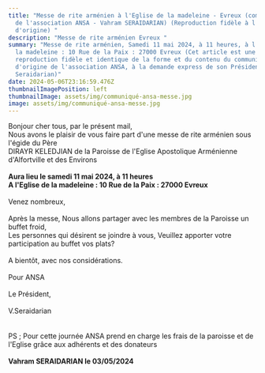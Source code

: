 ```yaml
---
title: "Messe de rite arménien à l'Eglise de la madeleine - Evreux (communiqué
  de l'association ANSA - Vahram SERAIDARIAN) (Reproduction fidèle à l'acte
  d'origine) "
description: "Messe de rite arménien Evreux "
summary: "Messe de rite arménien, Samedi 11 mai 2024, à 11 heures, à l'Eglise de
  la madeleine : 10 Rue de la Paix : 27000 Evreux (Cet article est une
  reproduction fidèle et identique de la forme et du contenu du communiqué
  d'origine de l'association ANSA, à la demande express de son Président Vahram
  Seraidarian)"
date: 2024-05-06T23:16:59.476Z
thumbnailImagePosition: left
thumbnailImage: assets/img/communiqué-ansa-messe.jpg
image: assets/img/communiqué-ansa-messe.jpg
---
```

Bonjour cher tous, par le présent mail, \
Nous avons le plaisir de vous faire part d'une messe de rite arménien sous l'égide du Père \
DIRAYR KELEDJIAN de la Paroisse de l'Eglise Apostolique Arménienne d'Alfortville  et des Environs\
\
**Aura lieu le samedi 11 mai 2024, à 11 heures**\
**A l'Eglise de la madeleine : 10 Rue de la Paix : 27000 Evreux**\
\
Venez nombreux,\
\
Après la messe, Nous allons partager avec les membres de la Paroisse un buffet froid,\
Les personnes qui désirent se joindre à vous, Veuillez apporter votre participation au buffet vos plats?\
\
A bientôt, avec nos considérations.\
\
Pour ANSA \
\
Le Président,\
\
V.Seraidarian \
\
\
PS ; Pour cette journée ANSA prend en charge les frais de la paroisse et de l'Eglise grâce aux adhérents et des donateurs\
\
**Vahram SERAIDARIAN  le 03/05/2024**